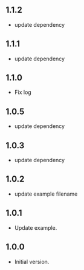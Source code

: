 ## 1.1.2
- update dependency
## 1.1.1
- update dependency
## 1.1.0
- Fix log
## 1.0.5
- update dependency
## 1.0.3
- update dependency
## 1.0.2
- update example filename
## 1.0.1
- Update example.
## 1.0.0
- Initial version.